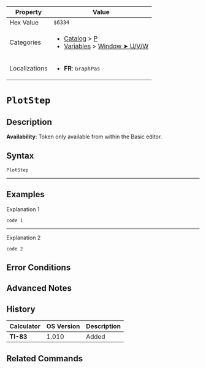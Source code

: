 | Property      | Value |
|---------------|-------|
| Hex Value     | `$6334`|
| Categories    | <ul><li>[Catalog](<../categories/Catalog.md>) > [P](<../categories/Catalog.md#P>)</li><li>[Variables](<../categories/Variables.md>) > [Window ➤ U/V/W](<../categories/Variables.md#Window ➤ U/V/W>)</li></ul> |
| Localizations | <ul><li><b>FR</b>: `GraphPas`</li></ul> |

# `PlotStep`

## Description



<b>Availability</b>: Token only available from within the Basic editor.

## Syntax
`PlotStep`

<hr>

## Examples

Explanation 1
```ti-basic
code 1
```
---
Explanation 2
```ti-basic
code 2
```

## Error Conditions


## Advanced Notes


## History
| Calculator | OS Version | Description |
|------------|------------|-------------|
| <b>TI-83</b> | 1.010 | Added

## Related Commands

    